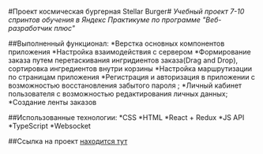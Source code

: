 #Проект космическая бургерная Stellar Burger#
*Учебный проект 7-10 спринтов обучения в Яндекс Практикуме по программе "Веб-разработчик плюс"*

##Выполненный функционал:
*Верстка основных компонентов приложения
*Настройка взаимодействия с сервером
*Формирование заказа путем перетаскивания ингридиентов заказа(Drag and Drop), сортировка ингредиентов внутри корзины
*Настройка маршрутизации по страницам приложения
*Регистрация и авторизация в приложении с возможностью восстановления забытого пароля ;
*Личный кабинет пользователя с возможностью редактирования личных данных;
*Создание ленты заказов

##Использованные технологии:
*CSS
*HTML
*React + Redux
*JS
API
*TypeScript
*Websocket

##Ссылка на проект [находится тут](https://simplex83.github.io/React-Burger/)













